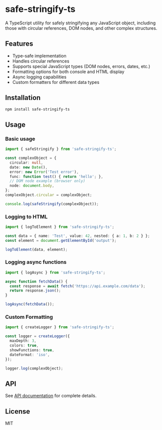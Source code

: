 # safe-stringify-ts

A TypeScript utility for safely stringifying any JavaScript object, including those with circular references, DOM nodes, and other complex structures.

## Features

- Type-safe implementation
- Handles circular references
- Supports special JavaScript types (DOM nodes, errors, dates, etc.)
- Formatting options for both console and HTML display
- Async logging capabilities
- Custom formatters for different data types

## Installation

```bash
npm install safe-stringify-ts
```

## Usage

### Basic usage

```typescript
import { safeStringify } from 'safe-stringify-ts';

const complexObject = {
  circular: null,
  date: new Date(),
  error: new Error('Test error'),
  func: function test() { return 'hello'; },
  // DOM node example (browser only)
  node: document.body,
};
complexObject.circular = complexObject;

console.log(safeStringify(complexObject));
```

### Logging to HTML

```typescript
import { logToElement } from 'safe-stringify-ts';

const data = { name: 'Test', value: 42, nested: { a: 1, b: 2 } };
const element = document.getElementById('output');

logToElement(data, element);
```

### Logging async functions

```typescript
import { logAsync } from 'safe-stringify-ts';

async function fetchData() {
  const response = await fetch('https://api.example.com/data');
  return response.json();
}

logAsync(fetchData());
```

### Custom Formatting

```typescript
import { createLogger } from 'safe-stringify-ts';

const logger = createLogger({
  maxDepth: 3,
  colors: true,
  showFunctions: true,
  dateFormat: 'iso',
});

logger.log(complexObject);
```

## API

See [API documentation](./docs/API.md) for complete details.

## License

MIT